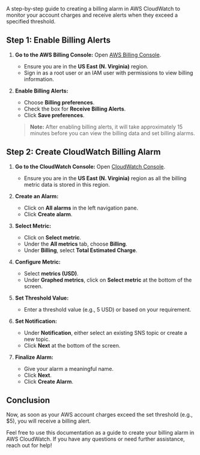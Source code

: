 
A step-by-step guide to creating a billing alarm in AWS CloudWatch to monitor your account charges and receive alerts when they exceed a specified threshold.

## Step 1: Enable Billing Alerts

1. **Go to the AWS Billing Console:** Open [AWS Billing Console](https://console.aws.amazon.com/billing/).
   - Ensure you are in the **US East (N. Virginia)** region.
   - Sign in as a root user or an IAM user with permissions to view billing information.
   
2. **Enable Billing Alerts:**
   - Choose **Billing preferences**.
   - Check the box for **Receive Billing Alerts**.
   - Click **Save preferences**.

   > **Note:** After enabling billing alerts, it will take approximately 15 minutes before you can view the billing data and set billing alarms.

## Step 2: Create CloudWatch Billing Alarm

1. **Go to the CloudWatch Console:** Open [CloudWatch Console](https://console.aws.amazon.com/cloudwatch/).
   - Ensure you are in the **US East (N. Virginia)** region as all the billing metric data is stored in this region.

2. **Create an Alarm:**
   - Click on **All alarms** in the left navigation pane.
   - Click **Create alarm**.

3. **Select Metric:**
   - Click on **Select metric**.
   - Under the **All metrics** tab, choose **Billing**.
   - Under **Billing**, select **Total Estimated Charge**.

4. **Configure Metric:**
   - Select **metrics (USD)**.
   - Under **Graphed metrics**, click on **Select metric** at the bottom of the screen.

5. **Set Threshold Value:**
   - Enter a threshold value (e.g., 5 USD) or based on your requirement.

6. **Set Notification:**
   - Under **Notification**, either select an existing SNS topic or create a new topic.
   - Click **Next** at the bottom of the screen.

7. **Finalize Alarm:**
   - Give your alarm a meaningful name.
   - Click **Next**.
   - Click **Create Alarm**.

## Conclusion

Now, as soon as your AWS account charges exceed the set threshold (e.g., $5), you will receive a billing alert.

Feel free to use this documentation as a guide to create your billing alarm in AWS CloudWatch. If you have any questions or need further assistance, reach out for help!

